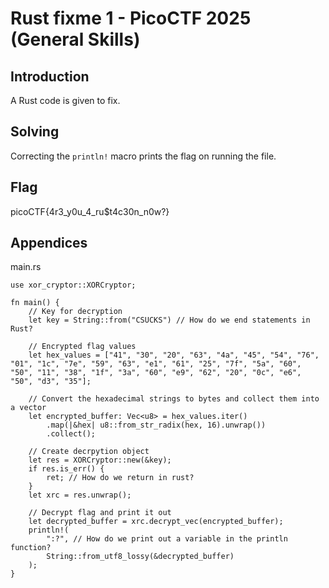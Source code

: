 # Rust fixme 1 - PicoCTF 2025 (General Skills)

## Introduction
A Rust code is given to fix.

## Solving
Correcting the `println!` macro prints the flag on running the file.

## Flag
picoCTF{4r3_y0u_4_ru$t4c30n_n0w?}

## Appendices

main.rs
```
use xor_cryptor::XORCryptor;

fn main() {
    // Key for decryption
    let key = String::from("CSUCKS") // How do we end statements in Rust?

    // Encrypted flag values
    let hex_values = ["41", "30", "20", "63", "4a", "45", "54", "76", "01", "1c", "7e", "59", "63", "e1", "61", "25", "7f", "5a", "60", "50", "11", "38", "1f", "3a", "60", "e9", "62", "20", "0c", "e6", "50", "d3", "35"];

    // Convert the hexadecimal strings to bytes and collect them into a vector
    let encrypted_buffer: Vec<u8> = hex_values.iter()
        .map(|&hex| u8::from_str_radix(hex, 16).unwrap())
        .collect();

    // Create decrpytion object
    let res = XORCryptor::new(&key);
    if res.is_err() {
        ret; // How do we return in rust?
    }
    let xrc = res.unwrap();

    // Decrypt flag and print it out
    let decrypted_buffer = xrc.decrypt_vec(encrypted_buffer);
    println!(
        ":?", // How do we print out a variable in the println function?
        String::from_utf8_lossy(&decrypted_buffer)
    );
}
```
